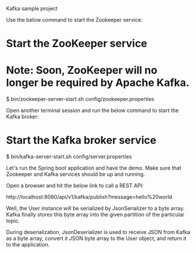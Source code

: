 Kafka sample project 

Use the below command to start the Zookeeper service:
# Start the ZooKeeper service
# Note: Soon, ZooKeeper will no longer be required by Apache Kafka.
$ bin/zookeeper-server-start.sh config/zookeeper.properties

Open another terminal session and run the below command to start the Kafka broker:
# Start the Kafka broker service
$ bin/kafka-server-start.sh config/server.properties

Let's run the Spring boot application and have the demo. Make sure that Zookeeper and Kafka services should be up and running.

Open a browser and hit the below link to call a REST API:

http://localhost:8080/api/v1/kafka/publish?message=hello%20world

Well, the User instance will be serialized by JsonSerializer to a byte array. Kafka finally stores this byte array into the given partition of the particular topic.

During deserialization, JsonDeserializer is used to receive JSON from Kafka as a byte array, convert it JSON byte array to the User object, and return it to the application.